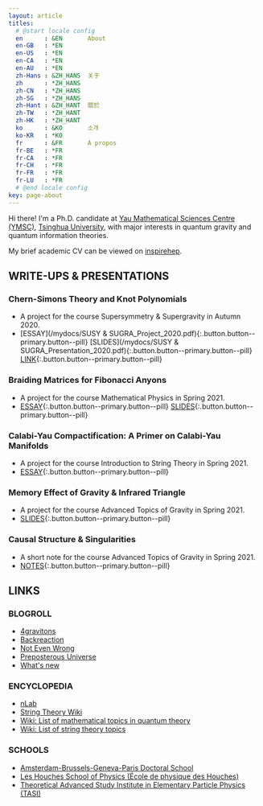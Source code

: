 ```yaml
---
layout: article
titles:
  # @start locale config
  en      : &EN       About
  en-GB   : *EN
  en-US   : *EN
  en-CA   : *EN
  en-AU   : *EN
  zh-Hans : &ZH_HANS  关于
  zh      : *ZH_HANS
  zh-CN   : *ZH_HANS
  zh-SG   : *ZH_HANS
  zh-Hant : &ZH_HANT  關於
  zh-TW   : *ZH_HANT
  zh-HK   : *ZH_HANT
  ko      : &KO       소개
  ko-KR   : *KO
  fr      : &FR       À propos
  fr-BE   : *FR
  fr-CA   : *FR
  fr-CH   : *FR
  fr-FR   : *FR
  fr-LU   : *FR
  # @end locale config
key: page-about
---
```


Hi there! I'm a Ph.D. candidate at [Yau Mathematical Sciences Centre (YMSC)](https://ymsc.tsinghua.edu.cn/en/), [Tsinghua University](https://www.tsinghua.edu.cn/en/), with major interests in quantum gravity and quantum information theories.

My brief academic CV can be viewed on [inspirehep](https://inspirehep.net/authors/1873043).

## WRITE-UPS & PRESENTATIONS
### Chern-Simons Theory and Knot Polynomials 
- A project for the course Supersymmetry & Supergravity in Autumn 2020.
- [ESSAY](/mydocs/SUSY & SUGRA_Project_2020.pdf){:.button.button--primary.button--pill}
[SLIDES](/mydocs/SUSY & SUGRA_Presentation_2020.pdf){:.button.button--primary.button--pill}
[LINK](https://www.cantorsparadise.com/quantum-theory-and-knots-exploring-fascinating-links-between-apparently-disparate-domains-2159e0788e6a){:.button.button--primary.button--pill}

### Braiding Matrices for Fibonacci Anyons
- A project for the course Mathematical Physics in Spring 2021.
- [ESSAY](/mydocs/MP_Project_2021.pdf){:.button.button--primary.button--pill}
[SLIDES](/mydocs/MP_Presentation_2021.pdf){:.button.button--primary.button--pill}

### Calabi-Yau Compactification: A Primer on Calabi-Yau Manifolds
- A project for the course Introduction to String Theory in Spring 2021.
- [ESSAY](/mydocs/ST_Project_2021.pdf){:.button.button--primary.button--pill}

### Memory Effect of Gravity & Infrared Triangle
- A project for the course Advanced Topics of Gravity in Spring 2021.
- [SLIDES](/mydocs/GR_Presentation_2021.pdf){:.button.button--primary.button--pill}

### Causal Structure & Singularities
- A short note for the course Advanced Topics of Gravity in Spring 2021.
- [NOTES](/mydocs/GR_Notes.pdf){:.button.button--primary.button--pill}

## LINKS
### BLOGROLL
- [4gravitons](https://4gravitons.com/)
- [Backreaction](http://backreaction.blogspot.com/)
- [Not Even Wrong](https://www.math.columbia.edu/~woit/wordpress/)
- [Preposterous Universe](https://www.preposterousuniverse.com/blog/)
- [What's new](https://terrytao.wordpress.com/)

### ENCYCLOPEDIA
- [nLab](https://ncatlab.org/nlab/show/HomePage)
- [String Theory Wiki](https://www.stringwiki.org/wiki/String_Theory_Wiki)
- [Wiki: List of mathematical topics in quantum theory](https://en.wikipedia.org/wiki/List_of_mathematical_topics_in_quantum_theory)
- [Wiki: List of string theory topics](https://en.wikipedia.org/wiki/List_of_string_theory_topics)

### SCHOOLS
- [Amsterdam-Brussels-Geneva-Paris Doctoral School](http://www.solvayinstitutes.be/html/doctoral.html)
- [Les Houches School of Physics (École de physique des Houches)](https://www.houches-school-physics.com/ecole-de-physique-des-houches/home-672251.kjsp)
- [Theoretical Advanced Study Institute in Elementary Particle Physics (TASI)](https://www.colorado.edu/physics/TASI/Program-Overview)

<!-- {% highlight javascript %}
{% endhighlight %} -->
